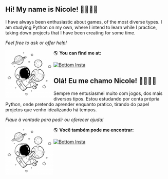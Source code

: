 

## Hi! My name is Nicole! 👋🏾✌🏾

I have always been enthusiastic about games, of the most diverse types. I am studying Python on my own, where I intend to learn while I practice, taking down projects that I have been creating for some time.

*Feel free to ask or offer help!*

🌎 **You can find me at:** <img align="left" width="150" height="150" src="https://github.com/Nicduso/Nicduso/blob/main/images/astronauta.jpg?raw=true">

[![Bottom    Insta](https://dabuttonfactory.com/button.png?t=Instagram&f=Calibri-Bold&ts=18&tc=fff&hp=45&vp=20&w=100&h=50&c=round&bgt=gradient&bgc=f0f&ebgc=a64d79&bs=1&bc=999)    ](https://www.instagram.com/nicduso/)






## Olá! Eu me chamo Nicole! 👋🏾✌🏾

Sempre me entusiasmei muito com jogos, dos mais diversos tipos.
Estou estudando por conta própria Python, onde pretendo aprender enquanto pratico, tirando do papel projetos que venho idealizando há tempos.

*Fique à vontade para pedir ou oferecer ajuda!*

🌎 **Você também pode me encontrar:** <img align="left" width="150" height="150" src="https://github.com/Nicduso/Nicduso/blob/main/images/astronauta.jpg?raw=true">

[![Bottom    Insta](https://dabuttonfactory.com/button.png?t=Instagram&f=Calibri-Bold&ts=18&tc=fff&hp=45&vp=20&w=100&h=50&c=round&bgt=gradient&bgc=f0f&ebgc=a64d79&bs=1&bc=999)    ](https://www.instagram.com/nicduso/)
